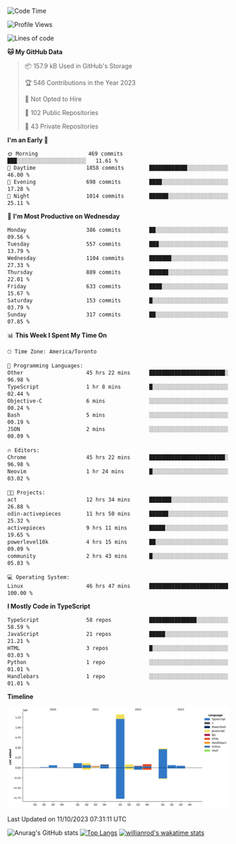 <!--START_SECTION:waka-->
![Code Time](http://img.shields.io/badge/Code%20Time-728%20hrs%2058%20mins-blue)

![Profile Views](http://img.shields.io/badge/Profile%20Views-0-blue)

![Lines of code](https://img.shields.io/badge/From%20Hello%20World%20I%27ve%20Written-2.5%20million%20lines%20of%20code-blue)

**🐱 My GitHub Data** 

> 📦 157.9 kB Used in GitHub's Storage 
 > 
> 🏆 546 Contributions in the Year 2023
 > 
> 🚫 Not Opted to Hire
 > 
> 📜 102 Public Repositories 
 > 
> 🔑 43 Private Repositories 
 > 
**I'm an Early 🐤** 

```text
🌞 Morning                469 commits         ███░░░░░░░░░░░░░░░░░░░░░░   11.61 % 
🌆 Daytime                1858 commits        ████████████░░░░░░░░░░░░░   46.00 % 
🌃 Evening                698 commits         ████░░░░░░░░░░░░░░░░░░░░░   17.28 % 
🌙 Night                  1014 commits        ██████░░░░░░░░░░░░░░░░░░░   25.11 % 
```
📅 **I'm Most Productive on Wednesday** 

```text
Monday                   386 commits         ██░░░░░░░░░░░░░░░░░░░░░░░   09.56 % 
Tuesday                  557 commits         ███░░░░░░░░░░░░░░░░░░░░░░   13.79 % 
Wednesday                1104 commits        ███████░░░░░░░░░░░░░░░░░░   27.33 % 
Thursday                 889 commits         ██████░░░░░░░░░░░░░░░░░░░   22.01 % 
Friday                   633 commits         ████░░░░░░░░░░░░░░░░░░░░░   15.67 % 
Saturday                 153 commits         █░░░░░░░░░░░░░░░░░░░░░░░░   03.79 % 
Sunday                   317 commits         ██░░░░░░░░░░░░░░░░░░░░░░░   07.85 % 
```


📊 **This Week I Spent My Time On** 

```text
🕑︎ Time Zone: America/Toronto

💬 Programming Languages: 
Other                    45 hrs 22 mins      ████████████████████████░   96.98 % 
TypeScript               1 hr 8 mins         █░░░░░░░░░░░░░░░░░░░░░░░░   02.44 % 
Objective-C              6 mins              ░░░░░░░░░░░░░░░░░░░░░░░░░   00.24 % 
Bash                     5 mins              ░░░░░░░░░░░░░░░░░░░░░░░░░   00.19 % 
JSON                     2 mins              ░░░░░░░░░░░░░░░░░░░░░░░░░   00.09 % 

🔥 Editors: 
Chrome                   45 hrs 22 mins      ████████████████████████░   96.98 % 
Neovim                   1 hr 24 mins        █░░░░░░░░░░░░░░░░░░░░░░░░   03.02 % 

🐱‍💻 Projects: 
act                      12 hrs 34 mins      ███████░░░░░░░░░░░░░░░░░░   26.88 % 
odin-activepieces        11 hrs 50 mins      ██████░░░░░░░░░░░░░░░░░░░   25.32 % 
activepieces             9 hrs 11 mins       █████░░░░░░░░░░░░░░░░░░░░   19.65 % 
powerlevel10k            4 hrs 15 mins       ██░░░░░░░░░░░░░░░░░░░░░░░   09.09 % 
community                2 hrs 43 mins       █░░░░░░░░░░░░░░░░░░░░░░░░   05.83 % 

💻 Operating System: 
Linux                    46 hrs 47 mins      █████████████████████████   100.00 % 
```

**I Mostly Code in TypeScript** 

```text
TypeScript               58 repos            ███████████████░░░░░░░░░░   58.59 % 
JavaScript               21 repos            █████░░░░░░░░░░░░░░░░░░░░   21.21 % 
HTML                     3 repos             █░░░░░░░░░░░░░░░░░░░░░░░░   03.03 % 
Python                   1 repo              ░░░░░░░░░░░░░░░░░░░░░░░░░   01.01 % 
Handlebars               1 repo              ░░░░░░░░░░░░░░░░░░░░░░░░░   01.01 % 
```



**Timeline**

![Lines of Code chart](https://raw.githubusercontent.com/wise-introvert/wise-introvert/master/assets/bar_graph.png)


 Last Updated on 11/10/2023 07:31:11 UTC
<!--END_SECTION:waka-->

![Anurag's GitHub stats](https://github-readme-stats.vercel.app/api?username=wise-introvert&count_private=true&show_icons=true)
[![Top Langs](https://github-readme-stats.vercel.app/api/top-langs/?username=wise-introvert&langs_count=10)](https://github.com/anuraghazra/github-readme-stats)
[![willianrod's wakatime stats](https://github-readme-stats.vercel.app/api/wakatime?username=wiseintrovert)](https://github.com/anuraghazra/github-readme-stats)
